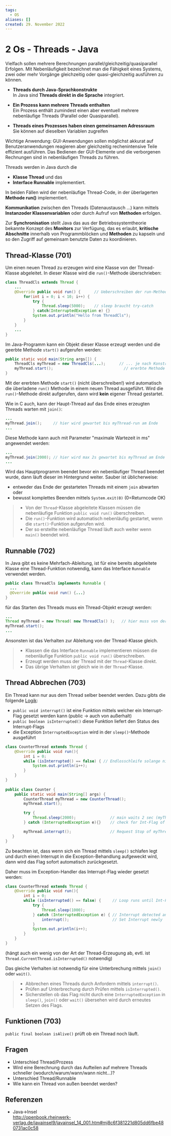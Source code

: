 ```yaml
---
tags:
  - OS
aliases: []
created: 29. November 2022
---
```


# 2 Os - Threads - Java

Vielfach sollen mehrere Berechnungen parallel/gleichzeitig/quasiparallel Erfolgen. Mit Nebenläufigkeit bezeichnet man die Fähigkeit eines Systems, zwei oder mehr Vorgänge gleichzeitig oder quasi-gleichzeitig ausführen zu können. 

- **Threads durch Java-Sprachkonstrukte**  
  In Java sind **Threads direkt in die Sprache** integriert. 
- **Ein Prozess kann mehrere Threads enthalten**  
  Ein Prozess enthält zumindest einen aber eventuell mehrere nebenläufige Threads (Parallel oder Quasiparallel).

- **Threads eines Prozesses haben einen gemeinsamen Adressraum**  
  Sie können auf dieselben Variablen zugreifen

Wichtige Anwendung: GUI-Anwendungen sollen möglichst akkurat auf Benutzeranwendungen reagieren aber gleichzeitig rechenintensive Teile effizient ausführen. Das Bedienen der GUI-Elemente und die verborgenen Rechnungen sind in nebenläufigen Threads zu führen.

Threads werden in Java durch die 

- **Klasse Thread** und das  
- **Interface Runnable** implementiert.

In beiden Fällen wird der nebenläufige Thread-Code, in der überlagerten **Methode run()** implementiert. 

**Kommunikation** zwischen den Threads (Datenaustausch …) kann mittels **Instanzoder Klassenvariablen** oder durch Aufruf von **Methoden** erfolgen. 

Zur **Synchronisation** stellt Java das aus der Betriebssystemtheorie bekannte Konzept des **Monitors** zur Verfügung, das es erlaubt, **kritische** **Abschnitte** innerhalb von Programmblöcken und **Methoden** zu kapseln und so den Zugriff auf gemeinsam benutzte Daten zu koordinieren. 

## Thread-Klasse (701)

Um einen neuen Thread zu erzeugen wird eine Klasse von der Thread-Klasse abgeleitet. In dieser Klasse wird die `run()`-Methode überschrieben:

```java
class ThreadCls extends Thread {
    ...
    @Override public void run() {      // Ueberschreiben der run-Methode
        for(int i = 0; i < 10; i++) {
            try {
                Thread.sleep(5000);    // sleep braucht try-catch
            } catch(InterruptedException e) {}
            System.out.println("Hello from ThreadCls");
        }
    }
    ...
}
```

Im Java-Programm kann ein Objekt dieser Klasse erzeugt werden und die geerbte Methode `start()` aufgerufen werden:

```java
public static void main(String args[]) {
    ThreadCls myThread = new ThreadCls(...);      // ... je nach Konstruktur
    myThread.start();                               // ererbte Methode - ruft run() auf  
}
```

Mit der ererbten Methode `start()` (nicht überschreiben!) wird automatisch die überladene `run()` Methode in einem neuen Thread ausgeführt. Wird die `run()`-Methode direkt aufgerufen, dann wird **kein** eigener Thread gestartet.

Wie in C auch, kann der Haupt-Thread auf das Ende eines erzeugten Threads warten mit `join()`:

```java
...
myThread.join();     // hier wird gewartet bis myThread-run am Ende
...
```

Diese Methode kann auch mit Parameter "maximale Wartezeit in ms" angewendet werden:

```java
...
myThread.join(2000); // hier wird max 2s gewartet bis myThread am Ende
...
```

Wird das Hauptprogramm beendet bevor ein nebenläufiger Thread beendet wurde, dann läuft dieser im Hintergrund weiter. Sauber ist üblicherweise:

- entweder das Ende der gestarteten Threads mit einem `join` abwarten oder
- bewusst komplettes Beenden mittels `System.exit(0)` (0=Returncode OK)

> - Von der `Thread`-Klasse abgeleitete Klassen müssen die nebenläufige Funktion `public void run()` überschreiben.
> - Die `run()`-Funktion wird automatisch nebenläufig gestartet, wenn die `start()`-Funktion aufgerufen wird.
> - Der so erstellte nebenläufige Thread läuft auch weiter wenn `main()` beendet wird.

## Runnable (702)

In Java gibt es keine Mehrfach-Ableitung, ist für eine bereits abgeleitete Klasse eine Thread-Funktion notwendig, kann das Interface `Runnable` verwendet werden.

```java
public class ThreadCls implements Runnable {
  ...
  @Override public void run() {...}
}
```

für das Starten des Threads muss ein Thread-Objekt erzeugt werden:

```java
...
Thread myThread = new Thread( new ThreadCls() );   // hier muss von der Thread-Klasse erzeugt werden
myThread.start();
...
```

Ansonsten ist das Verhalten zur Ableitung von der Thread-Klasse gleich.

> - Klassen die das Interface `Runnable` implementieren müssen die nebenläufige Funktion `public void run()` überschreiben.
> - Erzeugt werden muss der Thread mit der `Thread`-Klasse direkt.
> - Das übrige Verhalten ist gleich wie in der `Thread`-Klasse.

## Thread Abbrechen (703)

Ein Thread kann nur aus dem Thread selber beendet werden. Dazu gibts die folgende [Logik](../../Mathe/Logik.md):

- `public void interrupt()` ist eine Funktion mittels welcher ein Interrupt-Flag gesetzt werden kann (public -> auch von außerhalt)
- `public boolean isInterrupted()` diese Funktion liefert den Status des Interrupt-Flags
- die Exception `InterruptedException` wird in der `sleep()`-Methode ausgeführt

```java
class CounterThread extends Thread {
    @Override public void run(){
        int i = 0;
        while (isInterrupted() == false) { // Endlosschleife solange nicht aktives Int-Flag
            System.out.println(i++);
        }
    }
}
 
public class Counter {
    public static void main(String[] args) {
        CounterThread myThread = new CounterThread();
        myThread.start();

	    try {
            Thread.sleep(2000);               // main waits 2 sec (myThread counts up)
        } catch (InterruptedException e){}    // check for Int-Flag of main-Thread

        myThread.interrupt();                 // Request Stop of myThread -> set Int-Flag
   }
}
```

Zu beachten ist, dass wenn sich ein Thread mittels `sleep()` schlafen legt und durch einen Interrupt in die Exception-Behandlung aufgeweckt wird, dann wird das Flag sofort automatisch zurückgesetzt.

Daher muss im Exception-Handler das Interrupt-Flag wieder gesetzt werden:

```java
class CounterThread extends Thread {
    @Override public void run(){
        int i = 0;
        while (isInterrupted() == false) {     // Loop runs until Int-Flag is set
            try {
                Thread.sleep(1000);
            } catch (InterruptedException e) { // Interrupt detected and cleared
                interrupt();                   // Set Interrupt newly
            }
            System.out.println(i++);
        }
    }
}
```

(hängt auch ein wenig von der Art der Thread-Erzeugung ab, evtl. ist `Thread.CurrentThread.isInterrupted()` notwendig)

Das gleiche Verhalten ist notwendig für eine Unterbrechung mittels `join()` oder `wait()`.

> - Abbrechen eines Threads durch Anfordern mittels `interrupt()`.
> - Prüfen auf Unterbrechung durch Prüfen mittels `isInterrupted()`.
> - Sicherstellen ob das Flag nicht durch eine `InterruptedException` in `sleep()`, `join()` oder `wait()` übersehen wird durch erneutes Setzen des Flags.

## Funktionen (703)

`public final boolean isAlive()` prüft ob ein Thread noch läuft.

## Fragen

- Unterschied Thread/Prozess
- Wird eine Berechnung durch das Aufteilen auf mehrere Threads schneller (wodurch/warum/wann/wann nicht…)?
- Unterschied Thread/Runnable
- Wie kann ein Thread von außen beendet werden?

## Referenzen

- Java->Insel  
  <http://openbook.rheinwerk-verlag.de/javainsel9/javainsel_14_001.htm#mj8c6f381221d805dd6fbe480731ac0c58>